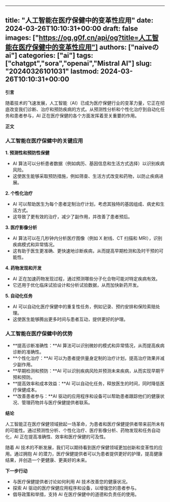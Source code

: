 
---
title: "人工智能在医疗保健中的变革性应用"
date: 2024-03-26T10:10:31+00:00
draft: false
images: ["https://og.g0f.cn/api/og?title=人工智能在医疗保健中的变革性应用"]
authors: ["naiveのai"]
categories: ["ai"]
tags: ["chatgpt","sora","openai","Mistral AI"]
slug: "20240326101031"
lastmod: 2024-03-26T10:10:31+00:00
---
**引言**

随着技术的飞速发展，人工智能（AI）已成为医疗保健行业的变革力量，它正在彻底改变我们诊断、治疗和预防疾病的方式。从预测性分析和个性化治疗到自动化任务和患者参与，AI 正在医疗保健的各个方面发挥着至关重要的作用。

**正文**

### 人工智能在医疗保健中的关键应用

**1. 预测性和预防性保健**

* AI 算法可以分析患者数据（例如病历、基因信息和生活方式选择）以识别疾病风险。
* 这使医生能够采取预防措施，例如筛查、生活方式改变和药物，以防止疾病进展。

**2. 个性化治疗**

* AI 可以帮助医生为每个患者定制治疗计划，考虑其独特的基因组成、病史和生活方式。
* 这导致了更有效的治疗，减少了副作用，并改善了患者预后。

**3. 医疗影像分析**

* AI 算法可以在几秒钟内分析医疗图像（例如 X 射线、CT 扫描和 MRI），识别疾病模式和异常情况。
* 这有助于医生更准确、更快速地诊断疾病，从而提高早期检测和及时干预的可能性。

**4. 药物发现和开发**

* AI 正在加速药物发现过程，通过预测哪些分子化合物可能对特定疾病有效。
* 它还用于优化临床试验设计和分析试验数据，从而加快新药开发。

**5. 自动化任务**

* AI 可以自动化医疗保健中的重复性任务，例如记录、预约安排和保险索赔处理。
* 这使医生能够腾出更多时间与患者互动，提供更好的护理。

### 人工智能在医疗保健中的优势

* **提高诊断准确性：**AI 算法可以识别微妙的模式和异常情况，从而提高疾病诊断的准确性。
* **个性化治疗：**AI 可以为患者提供量身定制的治疗计划，提高治疗效果并减少副作用。
* **早期检测和预防：**AI 可以识别疾病风险并预测未来疾病，从而实现早期干预和预防。
* **提高效率和成本效益：**AI 可以自动化任务，释放医生的时间，同时降低医疗保健成本。
* **改善患者参与：**AI 驱动的应用程序和设备可以帮助患者跟踪他们的健康状况、管理药物并与医疗保健提供者联系。

**结论**

人工智能正在医疗保健领域掀起一场革命，为患者和医疗保健提供者带来前所未有的可能性。通过预测性分析、个性化治疗、医疗影像分析、药物发现和任务自动化，AI 正在提高准确性、效率和医疗保健的可及性。

随着 AI 技术的不断发展，我们可以期待看到医疗保健领域更加创新和变革性的应用。通过拥抱 AI 的潜力，医疗保健提供者可以为患者提供更好的护理，提高健康结果，并创造一个更健康、更美好的未来。

**下一步行动**

* 与医疗保健提供者讨论如何利用 AI 技术改善您的健康状况。
* 探索 AI 驱动的医疗保健应用程序和设备，以增强您的患者参与。
* 倡导政策和举措，支持 AI 在医疗保健中的道德和负责任的使用。